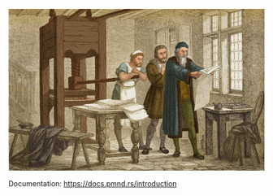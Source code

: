 [![](docs/gutenberg.jpg)](https://docs.pmnd.rs/introduction)

Documentation: https://docs.pmnd.rs/introduction
